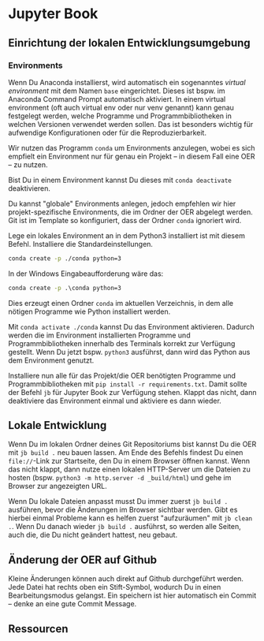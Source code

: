 # Jupyter Book

## Einrichtung der lokalen Entwicklungsumgebung


### Environments 
Wenn Du Anaconda installierst, wird automatisch ein sogenanntes *virtual environment* mit dem Namen `base` eingerichtet. Dieses ist bspw. im Anaconda Command Prompt automatisch aktiviert. In einem virtual environment (oft auch virtual env oder nur venv genannt) kann genau festgelegt werden, welche Programme und Programmbibliotheken in welchen Versionen verwendet werden sollen. Das ist besonders wichtig für aufwendige Konfigurationen oder für die Reproduzierbarkeit.

Wir nutzen das Programm `conda` um Environments anzulegen, wobei es sich empfielt ein Environment nur für genau ein Projekt – in diesem Fall eine OER – zu nutzen.

Bist Du in einem Environment kannst Du dieses mit `conda deactivate` deaktivieren.

Du kannst "globale" Environments anlegen, jedoch empfehlen wir hier projekt-spezifische Environments, die im Ordner der OER abgelegt werden. Git ist im Template so konfiguriert, dass der Ordner `conda` ignoriert wird.

Lege ein lokales Environment an in dem Python3 installiert ist mit diesem Befehl. Installiere die Standardeinstellungen.
```bash
conda create -p ./conda python=3
```
In der Windows Eingabeaufforderung wäre das:
```cmd
conda create -p .\conda python=3
```
Dies erzeugt einen Ordner `conda` im aktuellen Verzeichnis, in dem alle nötigen Programme wie Python installiert werden.

Mit `conda activate ./conda` kannst Du das Environment aktivieren. Dadurch werden die im Environment installierten Programme und Programmbibliotheken innerhalb des Terminals korrekt zur Verfügung gestellt. Wenn Du jetzt bspw. `python3` ausführst, dann wird das Python aus dem Environment genutzt.

Installiere nun alle für das Projekt/die OER benötigten Programme und Programmbibliotheken mit `pip install -r requirements.txt`. Damit sollte der Befehl `jb` für Jupyter Book zur Verfügung stehen. Klappt das nicht, dann deaktiviere das Environment einmal und aktiviere es dann wieder.

## Lokale Entwicklung
Wenn Du im lokalen Ordner deines Git Repositoriums bist kannst Du die OER mit `jb build .` neu bauen lassen. Am Ende des Befehls findest Du einen `file://`-Link zur Startseite, den Du in einem Browser öffnen kannst. Wenn das nicht klappt, dann nutze einen lokalen HTTP-Server um die Dateien zu hosten (bspw. `python3 -m http.server -d _build/html`) und gehe im Browser zur angezeigten URL.

Wenn Du lokale Dateien anpasst musst Du immer zuerst `jb build .` ausführen, bevor die Änderungen im Browser sichtbar werden. Gibt es hierbei einmal Probleme kann es helfen zuerst "aufzuräumen" mit `jb clean .`. Wenn Du danach wieder `jb build .` ausführst, so werden alle Seiten, auch die, die Du nicht geändert hattest, neu gebaut.

## Änderung der OER auf Github
Kleine Änderungen können auch direkt auf Github durchgeführt werden. Jede Datei hat rechts oben ein Stift-Symbol, wodurch Du in einen Bearbeitungsmodus gelangst. Ein speichern ist hier automatisch ein Commit – denke an eine gute Commit Message.


## Ressourcen
